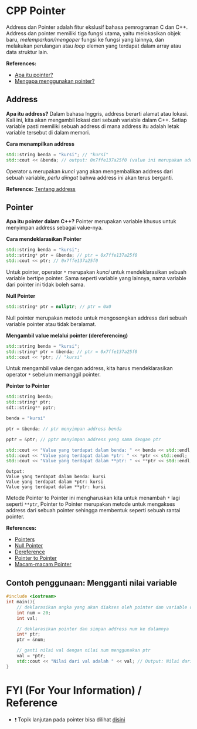 # CPP Pointer
Address dan Pointer adalah fitur ekslusif bahasa pemrograman C dan C++. Address dan pointer memiliki tiga fungsi utama, yaitu melokasikan objek baru, _melemparkan/mengoper_ fungsi ke fungsi yang lainnya, dan melakukan perulangan atau _loop_ elemen yang terdapat dalam array atau data struktur lain.

**References:** 
- [Apa itu pointer?](https://docs.microsoft.com/en-us/cpp/cpp/pointers-cpp?view=msvc-160)
- [Mengapa menggunakan pointer?](https://www.geeksforgeeks.org/features-and-use-of-pointers-in-c-c/)

## Address
**Apa itu address?**
Dalam bahasa Inggris, address berarti alamat atau lokasi. Kali ini, kita akan mengambil lokasi dari sebuah variable dalam C++. Setiap variable pasti memiliki sebuah address di mana address itu adalah letak variable tersebut di dalam memori.


**Cara menampilkan address**
```cpp
std::string benda = "kursi"; // "kursi"
std::cout << &benda; // output: 0x7ffe137a25f0 (value ini merupakan address untuk variable benda)
```
Operator `&` merupakan _kunci_ yang akan mengembalikan address dari sebuah variable, _perlu diingat_ bahwa address ini akan terus berganti.

**Reference:** [Tentang address](https://mathbits.com/MathBits/CompSci/Pointers/Addresses.htm#:~:text=The%20location%20of%20an%20object,of%20an%20object%20in%20memory.)

## Pointer
**Apa itu pointer dalam C++?**
Pointer merupakan variable khusus untuk menyimpan address sebagai value-nya.

**Cara mendeklarasikan Pointer**
```cpp
std::string benda = "kursi";
std::string* ptr = &benda; // ptr = 0x7ffe137a25f0
std::cout << ptr; // 0x7ffe137a25f0
```
Untuk pointer, operator `*` merupakan _kunci_ untuk mendeklarasikan sebuah variable bertipe pointer. Sama seperti variable yang lainnya, nama variable dari pointer ini tidak boleh sama.

**Null Pointer**
```cpp
std::string* ptr = nullptr; // ptr = 0x0
```
Null pointer merupakan metode untuk mengosongkan address dari sebuah variable pointer atau tidak beralamat.

**Mengambil value melalui pointer (dereferencing)**
```cpp
std::string benda = "kursi";
std::string* ptr = &benda; // ptr = 0x7ffe137a25f0
std::cout << *ptr; // "kursi"
```
Untuk mengambil value dengan address, kita harus mendeklarasikan operator `*` sebelum memanggil pointer.

**Pointer to Pointer**
```cpp
std::string benda;
std::string* ptr;
sdt::string** pptr;

benda = "kursi"

ptr = &benda; // ptr menyimpan address benda

pptr = &ptr; // pptr menyimpan address yang sama dengan ptr

std::cout << "Value yang terdapat dalam benda: " << benda << std::endl;
std::cout << "Value yang terdapat dalam *ptr: " << *ptr << std::endl;
std::cout << "Value yang terdapat dalam **ptr: " << **ptr << std::endl;
```
```
Output:
Value yang terdapat dalam benda: kursi
Value yang terdapat dalam *ptr: kursi
Value yang terdapat dalam **ptr: kursi
```
Metode Pointer to Pointer ini mengharuskan kita untuk menambah `*` lagi seperti `**ptr`, Pointer to Pointer merupakan metode untuk mengakses address dari sebuah pointer sehingga membentuk seperti sebuah rantai pointer.

**References:**
- [Pointers](https://www.w3schools.com/cpp/cpp_pointers.asp)
- [Null Pointer](https://www.tutorialspoint.com/cplusplus/cpp_null_pointers.htm)
- [Dereference](https://www.w3schools.com/cpp/cpp_pointers_dereference.asp)
- [Pointer to Pointer](https://www.tutorialspoint.com/cplusplus/cpp_pointer_to_pointer.htm)
- [Macam-macam Pointer](https://www.tutorialspoint.com/cplusplus/cpp_pointers.htm)

## Contoh penggunaan: Mengganti nilai variable
```cpp
#include <iostream>
int main(){
    // deklarasikan angka yang akan diakses oleh pointer dan variable dari angka yang akan diganti
    int num = 20;
    int val;

    // deklarasikan pointer dan simpan address num ke dalamnya
    int* ptr;
    ptr = &num;

    // ganti nilai val dengan nilai num menggunakan ptr
    val = *ptr;
    std::cout << "Nilai dari val adalah " << val; // Output: Nilai dari val adalah 20
}
```

# FYI (For Your Information) / Reference
- :exclamation: Topik lanjutan pada pointer bisa dilihat [disini](https://www.youtube.com/watch?v=O1kWNj5Ikro&list=PLZS-MHyEIRo4Ze0bbGB1WKBSNMPzi-eWI&index=43)